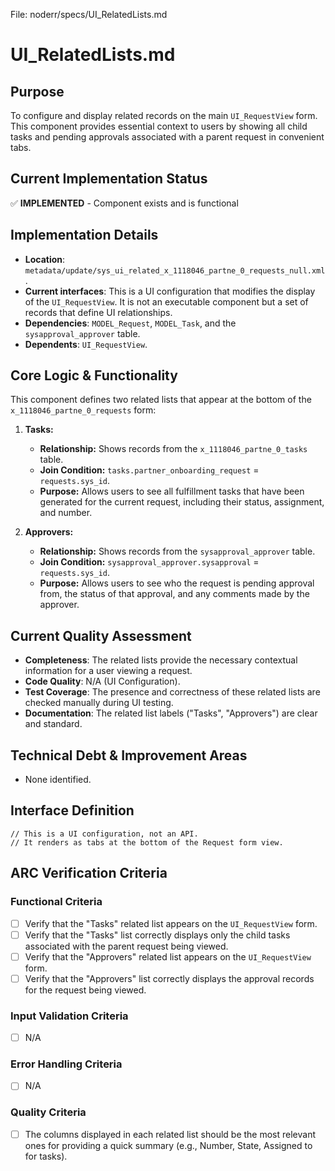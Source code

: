 File: noderr/specs/UI_RelatedLists.md

# UI_RelatedLists.md

## Purpose
To configure and display related records on the main `UI_RequestView` form. This component provides essential context to users by showing all child tasks and pending approvals associated with a parent request in convenient tabs.

## Current Implementation Status
✅ **IMPLEMENTED** - Component exists and is functional

## Implementation Details
- **Location**: `metadata/update/sys_ui_related_x_1118046_partne_0_requests_null.xml`.
- **Current interfaces**: This is a UI configuration that modifies the display of the `UI_RequestView`. It is not an executable component but a set of records that define UI relationships.
- **Dependencies**: `MODEL_Request`, `MODEL_Task`, and the `sysapproval_approver` table.
- **Dependents**: `UI_RequestView`.

## Core Logic & Functionality
This component defines two related lists that appear at the bottom of the `x_1118046_partne_0_requests` form:

1.  **Tasks:**
    -   **Relationship:** Shows records from the `x_1118046_partne_0_tasks` table.
    -   **Join Condition:** `tasks.partner_onboarding_request` = `requests.sys_id`.
    -   **Purpose:** Allows users to see all fulfillment tasks that have been generated for the current request, including their status, assignment, and number.

2.  **Approvers:**
    -   **Relationship:** Shows records from the `sysapproval_approver` table.
    -   **Join Condition:** `sysapproval_approver.sysapproval` = `requests.sys_id`.
    -   **Purpose:** Allows users to see who the request is pending approval from, the status of that approval, and any comments made by the approver.

## Current Quality Assessment
- **Completeness**: The related lists provide the necessary contextual information for a user viewing a request.
- **Code Quality**: N/A (UI Configuration).
- **Test Coverage**: The presence and correctness of these related lists are checked manually during UI testing.
- **Documentation**: The related list labels ("Tasks", "Approvers") are clear and standard.

## Technical Debt & Improvement Areas
- None identified.

## Interface Definition
```
// This is a UI configuration, not an API.
// It renders as tabs at the bottom of the Request form view.
```

## ARC Verification Criteria

### Functional Criteria
- [ ] Verify that the "Tasks" related list appears on the `UI_RequestView` form.
- [ ] Verify that the "Tasks" list correctly displays only the child tasks associated with the parent request being viewed.
- [ ] Verify that the "Approvers" related list appears on the `UI_RequestView` form.
- [ ] Verify that the "Approvers" list correctly displays the approval records for the request being viewed.

### Input Validation Criteria  
- [ ] N/A

### Error Handling Criteria
- [ ] N/A

### Quality Criteria
- [ ] The columns displayed in each related list should be the most relevant ones for providing a quick summary (e.g., Number, State, Assigned to for tasks).